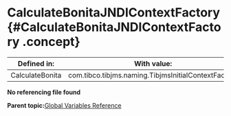 # CalculateBonitaJNDIContextFactory {#CalculateBonitaJNDIContextFactory .concept}

|Defined in:|With value:|
|-----------|-----------|
|CalculateBonita|com.tibco.tibjms.naming.TibjmsInitialContextFactory|

**No referencing file found**

**Parent topic:**[Global Variables Reference](../../../../../../modules/demo_Enterprise/dita/crossref/globVars/globVarsRef/GV_globVarsRef.md)

